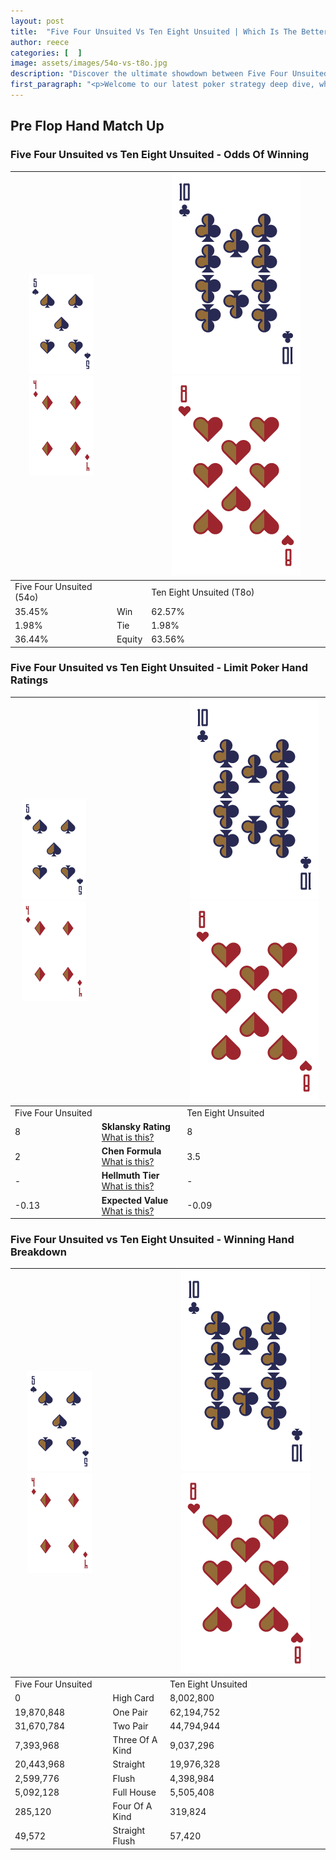 ```yaml
---
layout: post
title:  "Five Four Unsuited Vs Ten Eight Unsuited | Which Is The Better Hand In Poker? A Complete Guide"
author: reece
categories: [  ]
image: assets/images/54o-vs-t8o.jpg
description: "Discover the ultimate showdown between Five Four Unsuited and Ten Eight Unsuited in poker! Uncover the odds, strategies, and scenarios where one hand triumphs over the other. Get ready to up your poker game with this thrilling analysis."
first_paragraph: "<p>Welcome to our latest poker strategy deep dive, where we're pitting two distinct hands against each other in a high-stakes showdown: Five Four Unsuited vs Ten Eight Unsuited.</p><p>In the dynamic world of poker, every decision counts, and knowing which hand holds the upper hand is key to your success at the table.</p><p>In this article, we'll dissect these two hands, explore the scenarios where one dominates the other, and equip you with the knowledge to make strategic choices that can tip the odds in your favor.</p><p>Get ready to unravel the intriguing dynamics of these poker hands and elevate your game to new heights.</p>"
---
```




[comment]: # (sp0)

## Pre Flop Hand Match Up

<div class="table hand-ratings" markdown="1"> 



### Five Four Unsuited vs Ten Eight Unsuited - Odds Of Winning


    
| ![image info](assets/images/hand1/5.png) ![image info](assets/images/hand1/4o.png) |  | ![image info](assets/images/hand2/T.png) ![image info](assets/images/hand2/8o.png) |
| -------- | -------- | -------- |
| Five Four Unsuited (54o) |  | Ten Eight Unsuited (T8o) |
| 35.45% | Win | 62.57% |
| 1.98% | Tie | 1.98% |
| 36.44% | Equity | 63.56% |




[comment]: # (sp1)



### Five Four Unsuited vs Ten Eight Unsuited - Limit Poker Hand Ratings


    
| ![image info](assets/images/hand1/5.png) ![image info](assets/images/hand1/4o.png) |  | ![image info](assets/images/hand2/T.png) ![image info](assets/images/hand2/8o.png) |
| -------- | -------- | -------- |
| Five Four Unsuited |  | Ten Eight Unsuited |
| 8 | **Sklansky Rating** [What is this?](/sklansky-rating-explained) | 8 |
| 2 | **Chen Formula** [What is this?](/chen-formula-explained) | 3.5 |
| - | **Hellmuth Tier** [What is this?](/Hellmuth-tier-explained) | - |
| -0.13 | **Expected Value** [What is this?](/expected-value-explained) | -0.09 |




[comment]: # (sp2)



### Five Four Unsuited vs Ten Eight Unsuited - Winning Hand Breakdown


    
| ![image info](assets/images/hand1/5.png) ![image info](assets/images/hand1/4o.png) |  | ![image info](assets/images/hand2/T.png) ![image info](assets/images/hand2/8o.png) |
| -------- | -------- | -------- |
| Five Four Unsuited |  | Ten Eight Unsuited |
| 0 | High Card | 8,002,800 |
| 19,870,848 | One Pair | 62,194,752 |
| 31,670,784 | Two Pair | 44,794,944 |
| 7,393,968 | Three Of A Kind | 9,037,296 |
| 20,443,968 | Straight | 19,976,328 |
| 2,599,776 | Flush | 4,398,984 |
| 5,092,128 | Full House | 5,505,408 |
| 285,120 | Four Of A Kind | 319,824 |
| 49,572 | Straight Flush | 57,420 |




[comment]: # (sp3)



</div>

[comment]: # (sp4)



[comment]: # (sp5)

